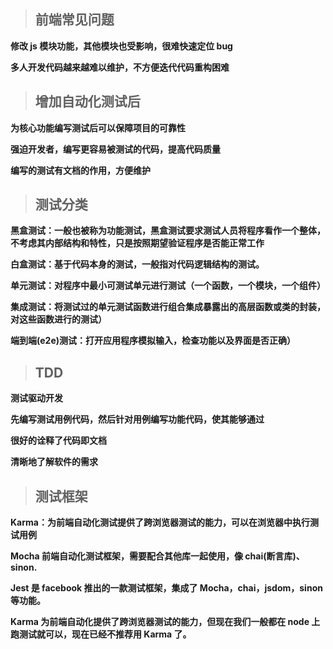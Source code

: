 > ## 前端常见问题

**修改 js 模块功能，其他模块也受影响，很难快速定位 bug**

**多人开发代码越来越难以维护，不方便迭代代码重构困难**

> ## 增加自动化测试后

**为核心功能编写测试后可以保障项目的可靠性**

**强迫开发者，编写更容易被测试的代码，提高代码质量**

**编写的测试有文档的作用，方便维护**

> ## 测试分类

**黑盒测试：一般也被称为功能测试，黑盒测试要求测试人员将程序看作一个整体，不考虑其内部结构和特性，只是按照期望验证程序是否能正常工作**

**白盒测试：基于代码本身的测试，一般指对代码逻辑结构的测试。**

**单元测试：对程序中最小可测试单元进行测试（一个函数，一个模块，一个组件）**

**集成测试：将测试过的单元测试函数进行组合集成暴露出的高层函数或类的封装，对这些函数进行的测试）**

**端到端(e2e)测试：打开应用程序模拟输入，检查功能以及界面是否正确）**

> ## TDD

**测试驱动开发**

**先编写测试用例代码，然后针对用例编写功能代码，使其能够通过**

**很好的诠释了代码即文档**

**清晰地了解软件的需求**

> ## 测试框架

**Karma：为前端自动化测试提供了跨浏览器测试的能力，可以在浏览器中执行测试用例**

**Mocha 前端自动化测试框架，需要配合其他库一起使用，像 chai(断言库)、sinon.**

**Jest 是 facebook 推出的一款测试框架，集成了 Mocha，chai，jsdom，sinon 等功能。**

**Karma 为前端自动化提供了跨浏览器测试的能力，但现在我们一般都在 node 上跑测试就可以，现在已经不推荐用 Karma 了。**
